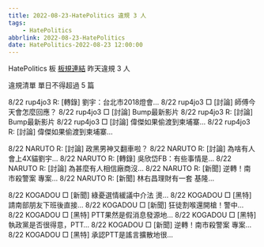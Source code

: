 ```yaml
---
title: 2022-08-23-HatePolitics 違規 3 人
tags:
    - HatePolitics
abbrlink: 2022-08-23-HatePolitics
date: HatePolitics-2022-08-23 12:00:00
---
```

HatePolitics 板 [板規連結](https://www.ptt.cc/bbs/HatePolitics/M.1617115262.A.D60.html)
昨天違規 3 人
<!-- more -->

違規清單
單日不得超過 5 篇

8/22 rup4jo3 R: [轉錄] 劉宇：台北市2018燈會…
8/22 rup4jo3 □ [討論] 師傅今天會怎麼回應？
8/22 rup4jo3 □ [討論] Bump最新影片
8/22 rup4jo3 R: [討論] Bump最新影片
8/22 rup4jo3 □ [討論] 偉傑如果偷渡到柬埔寨…
8/22 rup4jo3 R: [討論] 偉傑如果偷渡到柬埔寨…

8/22 NARUTO R: [討論] 政黑男神又翻車啦？
8/22 NARUTO R: [討論] 為啥有人會上4X貓劉宇…
8/22 NARUTO R: [轉錄] 吳欣岱FB：有些事情是…
8/22 NARUTO R: [討論] 為甚麼有人相信廠商沒…
8/22 NARUTO R: [新聞] 逆轉！南市殺警案 專案…
8/22 NARUTO R: [新聞] 林右昌理財有一套 基隆…

8/22 KOGADOU □ [新聞] 綠憂選情緩議中介法 燙…
8/22 KOGADOU □ [黑特] 請南部朋友下班後直接…
8/22 KOGADOU □ [新聞] 狂徒割喉還開槍！警中…
8/22 KOGADOU □ [黑特] PTT果然是假消息發源地…
8/22 KOGADOU □ [黑特] 執政黨是否很得意，PTT…
8/22 KOGADOU □ [新聞] 逆轉！南市殺警案 專案…
8/22 KOGADOU □ [黑特] 承認PTT是謠言擴散地很…